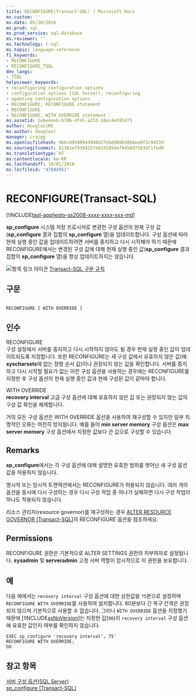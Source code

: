 ```yaml
---
title: RECONFIGURE(Transact-SQL) | Microsoft Docs
ms.custom: ''
ms.date: 05/20/2016
ms.prod: sql
ms.prod_service: sql-database
ms.reviewer: ''
ms.technology: t-sql
ms.topic: language-reference
f1_keywords:
- RECONFIGURE
- RECONFIGURE_TSQL
dev_langs:
- TSQL
helpviewer_keywords:
- reconfiguring configuration options
- configuration options [SQL Server], reconfiguring
- updating configuration options
- RECONFIGURE, RECONFIGURE statement
- RECONFIGURE
- RECONFIGURE, WITH OVERRIDE statement
ms.assetid: 2e6e4eeb-b70b-4f45-a253-28ac4e595d75
author: douglaslMS
ms.author: douglasl
manager: craigg
ms.openlocfilehash: 9bbc09590943948d27ebd989b38b6ea9f2c94559
ms.sourcegitcommit: 61381ef939415fe019285def9450d7583df1fed0
ms.translationtype: HT
ms.contentlocale: ko-KR
ms.lasthandoff: 10/01/2018
ms.locfileid: "47844951"
---
```

# <a name="reconfigure-transact-sql"></a>RECONFIGURE(Transact-SQL)
[!INCLUDE[tsql-appliesto-ss2008-xxxx-xxxx-xxx-md](../../includes/tsql-appliesto-ss2008-xxxx-xxxx-xxx-md.md)]

  **sp_configure** 시스템 저장 프로시저로 변경한 구성 옵션의 현재 구성 값(**sp_configure** 결과 집합의 **sp_configure** 열)을 업데이트합니다. 구성 옵션에 따라 현재 실행 중인 값을 업데이트하려면 서버를 중지하고 다시 시작해야 하기 때문에 RECONFIGURE에서는 변경된 구성 값에 대해 현재 실행 중인 값(**sp_configure** 결과 집합의 **sp_configure** 열)을 항상 업데이트하지는 않습니다.    
    
 ![항목 링크 아이콘](../../database-engine/configure-windows/media/topic-link.gif "항목 링크 아이콘") [Transact-SQL 구문 규칙](../../t-sql/language-elements/transact-sql-syntax-conventions-transact-sql.md)    
    
## <a name="syntax"></a>구문    
    
```    
    
RECONFIGURE [ WITH OVERRIDE ]    
```    
    
## <a name="arguments"></a>인수    
 RECONFIGURE    
 구성 설정에서 서버를 중지하고 다시 시작하지 않아도 될 경우 현재 실행 중인 값이 업데이트되도록 지정합니다. 또한 RECONFIGURE는 새 구성 값에서 유효하지 않은 값(예: **syscharsets**에 없는 정렬 순서 값)이나 권장되지 않는 값을 확인합니다. 서버를 중지하고 다시 시작할 필요가 없는 이런 구성 옵션을 사용하는 경우에는 RECONFIGURE를 지정한 후 구성 옵션의 현재 실행 중인 값과 현재 구성된 값이 같아야 합니다.    
    
 WITH OVERRIDE    
 **recovery interval** 고급 구성 옵션에 대해 유효하지 않은 값 또는 권장되지 않는 값의 구성 값 확인을 해제합니다.    
    
 거의 모든 구성 옵션은 WITH OVERRIDE 옵션을 사용하여 재구성할 수 있지만 일부 치명적인 오류는 여전히 방지됩니다. 예를 들어 **min server memory** 구성 옵션은 **max server memory** 구성 옵션에서 지정한 값보다 큰 값으로 구성할 수 있습니다.
      
## <a name="remarks"></a>Remarks    
 **sp_configure**에서는 각 구성 옵션에 대해 설명한 유효한 범위를 벗어난 새 구성 옵션 값을 허용하지 않습니다.    
    
 명시적 또는 암시적 트랜잭션에서는 RECONFIGURE가 허용되지 않습니다. 여러 개의 옵션을 동시에 다시 구성하는 경우 다시 구성 작업 중 하나가 실패하면 다시 구성 작업이 하나도 적용되지 않습니다.    
    
 리소스 관리자(resource governor)를 재구성하는 경우 [ALTER RESOURCE GOVERNOR &#40;Transact-SQL&#41;](../../t-sql/statements/alter-resource-governor-transact-sql.md)의 RECONFIGURE 옵션을 참조하세요.    
    
## <a name="permissions"></a>Permissions    
 RECONFIGURE 권한은 기본적으로 ALTER SETTINGS 권한의 피부여자로 설정됩니다. **sysadmin** 및 **serveradmin** 고정 서버 역할이 암시적으로 이 권한을 보유합니다.    
    
## <a name="examples"></a>예    
 다음 예에서는 `recovery interval` 구성 옵션에 대한 상한값을 `75`분으로 설정하며 `RECONFIGURE WITH OVERRIDE`를 사용하여 설치합니다. 60분보다 긴 복구 간격은 권장되지 않으며 기본적으로 사용할 수 없습니다. 그러나 `WITH OVERRIDE` 옵션을 지정했기 때문에 [!INCLUDE[ssNoVersion](../../includes/ssnoversion-md.md)]는 지정한 값(`90`)이 `recovery interval` 구성 옵션에 유효한 값인지 여부를 확인하지 않습니다.    
    
```    
EXEC sp_configure 'recovery interval', 75'    
RECONFIGURE WITH OVERRIDE;    
GO    
```    
    
## <a name="see-also"></a>참고 항목    
 [서버 구성 옵션&#40;SQL Server&#41;](../../database-engine/configure-windows/server-configuration-options-sql-server.md)     
 [sp_configure &#40;Transact-SQL&#41;](../../relational-databases/system-stored-procedures/sp-configure-transact-sql.md)    
    
  

